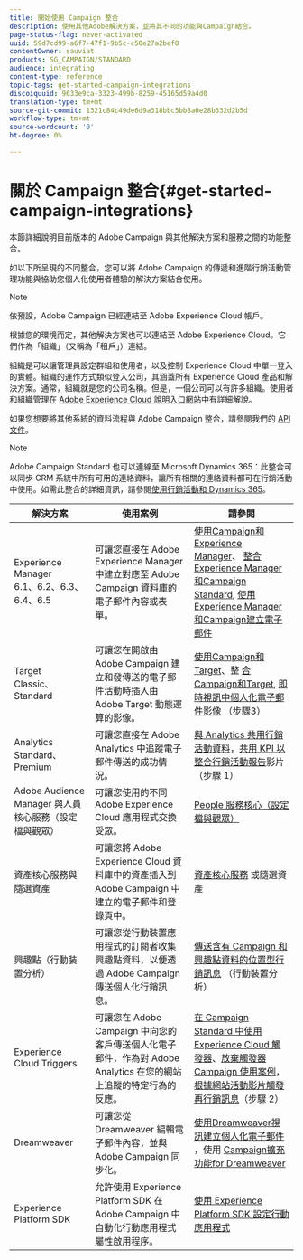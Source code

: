 ```yaml
---
title: 開始使用 Campaign 整合
description: 使用其他Adobe解決方案，並將其不同的功能與Campaign結合。
page-status-flag: never-activated
uuid: 59d7cd99-a6f7-47f1-9b5c-c50e27a2bef8
contentOwner: sauviat
products: SG_CAMPAIGN/STANDARD
audience: integrating
content-type: reference
topic-tags: get-started-campaign-integrations
discoiquuid: 9633e9ca-3323-499b-8259-45165d59a4d0
translation-type: tm+mt
source-git-commit: 1321c84c49de6d9a318bbc5bb8a0e28b332d2b5d
workflow-type: tm+mt
source-wordcount: '0'
ht-degree: 0%

---
```



# 關於 Campaign 整合{#get-started-campaign-integrations}

本節詳細說明目前版本的 Adobe Campaign 與其他解決方案和服務之間的功能整合。

如以下所呈現的不同整合，您可以將 Adobe Campaign 的傳遞和進階行銷活動管理功能與協助您個人化使用者體驗的解決方案結合使用。

>[!NOTE]
>
> 依預設，Adobe Campaign 已經連結至 Adobe Experience Cloud 帳戶。

根據您的環境而定，其他解決方案也可以連結至 Adobe Experience Cloud。它們作為「組織」（又稱為「租戶」）連結。

組織是可以讓管理員設定群組和使用者，以及控制 Experience Cloud 中單一登入的實體。組織的運作方式類似登入公司，其涵蓋所有 Experience Cloud 產品和解決方案。通常，組織就是您的公司名稱。但是，一個公司可以有許多組織。使用者和組織管理在 [Adobe Experience Cloud 說明入口網站](https://docs.adobe.com/content/help/zh-Hant/core-services/interface/manage-users-and-products/organizations.html)中有詳細解說。

如果您想要將其他系統的資料流程與 Adobe Campaign 整合，請參閱我們的 [API 文件](../../api/using/get-started-apis.md)。

>[!NOTE]
>
>Adobe Campaign Standard 也可以連線至 Microsoft Dynamics 365：此整合可以同步 CRM 系統中所有可用的連絡資料，讓所有相關的連絡資料都可在行銷活動中使用。如需此整合的詳細資訊，請參閱[使用行銷活動和 Dynamics 365](../../integrating/using/working-with-campaign-standard-and-microsoft-dynamics-365.md)。


<table> 
 <thead> 
  <tr> 
   <th> 解決方案<br /> </th> 
   <th> 使用案例<br /> </th> 
   <th> 請參閱<br /> </th> 
  </tr> 
 </thead> 
 <tbody> 
  <tr> 
   <td> Experience Manager<br /> 6.1、6.2、6.3、6.4、6.5<br /> </td> 
   <td> 可讓您直接在 Adobe Experience Manager 中建立對應至 Adobe Campaign 資料庫的電子郵件內容或表單。<br /> </td> 
   <td> 
     <a href="../../integrating/using/integrating-with-experience-manager.md">使用Campaign和Experience Manager</a>、 <a href="https://helpx.adobe.com/tw/experience-manager/6-4/sites/administering/using/campaignstandard.html">整合Experience Manager和Campaign Standard</a>, <a href="https://docs.campaign.adobe.com/doc/standard/getting_started/en/ACS_AEM.html">使用Experience Manager和Campaign建立電子郵件</a> 
    </td> 
  </tr> 
  <tr> 
   <td> Target<br /> Classic、Standard<br /> </td> 
   <td> 可讓您在開啟由 Adobe Campaign 建立和發傳送的電子郵件活動時插入由 Adobe Target 動態運算的影像。<br /> </td> 
   <td> 
    <a href="../../integrating/using/about-campaign-target-integration.md">使用Campaign和Target</a>、整 <a href="https://docs.adobe.com/content/help/zh-Hant/target/using/integrate/campaign-and-target.html">合Campaign和Target</a>, <a href="https://helpx.adobe.com/tw/marketing-cloud/how-to/email-marketing.html">即時視訊中個人化電子郵件影像</a> （步驟3）
    </td> 
  </tr> 
  <tr> 
   <td> Analytics<br /> Standard、Premium <br /> </td> 
   <td> 可讓您直接在 Adobe Analytics 中追蹤電子郵件傳送的成功情況。<br /> </td> 
   <td> 
    <a href="../../integrating/using/about-campaign-analytics-integration.md">與 Analytics 共用行銷活動資料</a>，<a href="https://helpx.adobe.com/tw/marketing-cloud/how-to/email-marketing.html">共用 KPI 以整合行銷活動報告</a>影片（步驟 1）
    </td> 
  </tr> 
  <tr> 
   <td> Adobe Audience Manager 與人員核心服務（設定檔與觀眾）<br /> </td> 
   <td> 可讓您使用的不同 Adobe Experience Cloud 應用程式交換受眾。<br /> </td> 
   <td> <a href="../../integrating/using/about-campaign-audience-manager-or-people-core-service-integration.md">People 服務核心（設定檔與觀眾）</a><br /> </td> 
  </tr> 
  <tr> 
   <td> 資產核心服務與隨選資產<br /> </td> 
   <td> 可讓您將 Adobe Experience Cloud 資料庫中的資產插入到 Adobe Campaign 中建立的電子郵件和登錄頁中。<br /> </td> 
   <td> <a href="../../integrating/using/working-with-campaign-and-assets-core-service.md">資產核心服務</a> 或隨選資產<br /> </td> 
  </tr> 
  <tr> 
   <td> 興趣點（行動裝置分析）<br /> </td> 
   <td> 可讓您從行動裝置應用程式的訂閱者收集興趣點資料，以便透過 Adobe Campaign 傳送個人化行銷訊息。<br /> </td> 
   <td> <a href="../../integrating/using/about-campaign-points-of-interest-data-integration.md">傳送含有 Campaign 和興趣點資料的位置型行銷訊息</a> （行動裝置分析）<br /> </td> 
  </tr> 
  <tr> 
   <td> Experience Cloud Triggers<br /> </td> 
   <td> 可讓您在 Adobe Campaign 中向您的客戶傳送個人化電子郵件，作為對 Adobe Analytics 在您的網站上追蹤的特定行為的反應。<br /> </td> 
   <td> 
    <a href="../../integrating/using/about-adobe-experience-cloud-triggers.md">在 Campaign Standard 中使用 Experience Cloud 觸發器</a>、<a href="../../integrating/using/abandonment-triggers-use-cases.md">放棄觸發器 Campaign 使用案例</a>，<a href="https://helpx.adobe.com/tw/marketing-cloud/how-to/email-marketing.html">根據網站活動影片觸發再行銷訊息</a>（步驟 2）
    </td> 
  </tr> 
  <tr> 
   <td> Dreamweaver<br /> </td> 
   <td> 可讓您從 Dreamweaver 編輯電子郵件內容，並與 Adobe Campaign 同步化。<br /> </td> 
   <td> 
    <a href="https://docs.adobe.com/content/help/zh-Hant/campaign-standard-learn/tutorials/designing-content/email-designer/dreamweaver-integration.translate.html">使用Dreamweaver視訊建立個人化電子郵件</a> ，使用 <a href="https://helpx.adobe.com/tw/dreamweaver/using/working-with-dreamweaver-and-campaign.html">Campaign擴充功能for Dreamweaver</a> 
  </td> 
  </tr> 
  <tr> 
   <td> Experience Platform SDK<br /> </td> 
   <td> 允許使用 Experience Platform SDK 在 Adobe Campaign 中自動化行動應用程式屬性啟用程序。<br /> </td> 
   <td> <a href="https://helpx.adobe.com/tw/campaign/kb/configuring-app-sdk.html">使用 Experience Platform SDK 設定行動應用程式</a><br /> </td> 
  </tr> 
 </tbody> 
</table>

